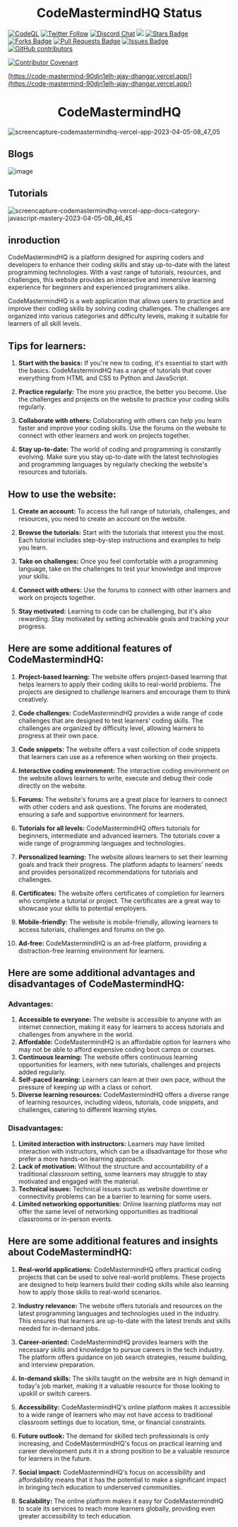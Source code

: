 <h1 align="center"> CodeMastermindHQ Status </h1>

<a href="https://github.com/Ajay-Dhangar/CodeMastermindHQ/actions/workflows/codeql.yml"><img src="https://github.com/Ajay-Dhangar/CodeMastermindHQ/actions/workflows/codeql.yml/badge.svg"  alt="CodeQL" /></a>
<a href="https://twitter.com/AJAYDHA27250016"><img src="https://img.shields.io/twitter/follow/AJAYDHA27250016.svg?style=social"  alt="Twitter Follow" /></a>
<a href="https://discord.gg/BFkPKMsfuZ"><img src="https://img.shields.io/discord/102860784329052160.svg" alt="Discord Chat" /></a>
<a href="https://github.com/Ajay-Dhangar/CodeMastermindHQ/blob/main/LICENSE"><img src="https://img.shields.io/github/license/sourcerer-io/hall-of-fame.svg?colorB=ff0000"></a>
<a href="https://github.com/Ajay-Dhangar/CodeMastermindHQ/stargazers"><img src="https://img.shields.io/github/stars/Ajay-Dhangar/CodeMastermindHQ" alt="Stars Badge"/></a>
<a href="https://github.com/Ajay-Dhangar/CodeMastermindHQ/network/members"><img src="https://img.shields.io/github/forks/Ajay-Dhangar/CodeMastermindHQ" alt="Forks Badge"/></a>
<a href="https://github.com/Ajay-Dhangar/CodeMastermindHQ/pulls"><img src="https://img.shields.io/github/issues-pr/Ajay-Dhangar/CodeMastermindHQ" alt="Pull Requests Badge"/></a>
<a href="https://github.com/Ajay-Dhangar/CodeMastermindHQ/issues"><img src="https://img.shields.io/github/issues/Ajay-Dhangar/CodeMastermindHQ" alt="Issues Badge"/></a>
<a href="https://github.com/Ajay-Dhangar/CodeMastermindHQ/graphs/contributors"><img alt="GitHub contributors" src="https://img.shields.io/github/contributors/Ajay-Dhangar/CodeMastermindHQ?color=2b9348"></a>

[![Contributor Covenant](https://img.shields.io/badge/Contributor%20Covenant-2.1-4baaaa.svg)](CODE_OF_CONDUCT.md)

[https://code-mastermind-90djn1elh-ajay-dhangar.vercel.app/](https://code-mastermind-90djn1elh-ajay-dhangar.vercel.app/)

<h1 align="center">CodeMastermindHQ</h1>

![screencapture-codemastermindhq-vercel-app-2023-04-05-08_47_05](https://user-images.githubusercontent.com/99037494/229972818-264a8c07-603f-43d1-8852-a210d0e46b61.png)

## Blogs

![image](https://user-images.githubusercontent.com/99037494/229972770-0d7d59ce-01ab-4ff0-b78c-1b31a253880f.png)

## Tutorials

![screencapture-codemastermindhq-vercel-app-docs-category-javascript-mastery-2023-04-05-08_46_45](https://user-images.githubusercontent.com/99037494/229973001-18885989-0252-46b9-9bbb-5af72887bc29.png)

## inroduction

CodeMastermindHQ is a platform designed for aspiring coders and developers to enhance their coding skills and stay up-to-date with the latest programming technologies. With a vast range of tutorials, resources, and challenges, this website provides an interactive and immersive learning experience for beginners and experienced programmers alike.

CodeMastermindHQ is a web application that allows users to practice and improve their coding skills by solving coding challenges. The challenges are organized into various categories and difficulty levels, making it suitable for learners of all skill levels.

## Tips for learners:

1. **Start with the basics:** If you're new to coding, it's essential to start with the basics. CodeMastermindHQ has a range of tutorials that cover everything from HTML and CSS to Python and JavaScript.

2. **Practice regularly:** The more you practice, the better you become. Use the challenges and projects on the website to practice your coding skills regularly.

3. **Collaborate with others:** Collaborating with others can help you learn faster and improve your coding skills. Use the forums on the website to connect with other learners and work on projects together.

4. **Stay up-to-date:** The world of coding and programming is constantly evolving. Make sure you stay up-to-date with the latest technologies and programming languages by regularly checking the website's resources and tutorials.

## How to use the website:

1. **Create an account:** To access the full range of tutorials, challenges, and resources, you need to create an account on the website.

2. **Browse the tutorials:** Start with the tutorials that interest you the most. Each tutorial includes step-by-step instructions and examples to help you learn.

3. **Take on challenges:** Once you feel comfortable with a programming language, take on the challenges to test your knowledge and improve your skills.

4. **Connect with others:** Use the forums to connect with other learners and work on projects together.

5. **Stay motivated:** Learning to code can be challenging, but it's also rewarding. Stay motivated by setting achievable goals and tracking your progress.

## Here are some additional features of CodeMastermindHQ:

1. **Project-based learning:** The website offers project-based learning that helps learners to apply their coding skills to real-world problems. The projects are designed to challenge learners and encourage them to think creatively.

2. **Code challenges:** CodeMastermindHQ provides a wide range of code challenges that are designed to test learners' coding skills. The challenges are organized by difficulty level, allowing learners to progress at their own pace.

3. **Code snippets:** The website offers a vast collection of code snippets that learners can use as a reference when working on their projects.

4. **Interactive coding environment:** The interactive coding environment on the website allows learners to write, execute and debug their code directly on the website.

5. **Forums:** The website's forums are a great place for learners to connect with other coders and ask questions. The forums are moderated, ensuring a safe and supportive environment for learners.

6. **Tutorials for all levels:** CodeMastermindHQ offers tutorials for beginners, intermediate and advanced learners. The tutorials cover a wide range of programming languages and technologies.

7. **Personalized learning:** The website allows learners to set their learning goals and track their progress. The platform adapts to learners' needs and provides personalized recommendations for tutorials and challenges.

8. **Certificates:** The website offers certificates of completion for learners who complete a tutorial or project. The certificates are a great way to showcase your skills to potential employers.

9. **Mobile-friendly:** The website is mobile-friendly, allowing learners to access tutorials, challenges and forums on the go.

10. **Ad-free:** CodeMastermindHQ is an ad-free platform, providing a distraction-free learning environment for learners.

## Here are some additional advantages and disadvantages of CodeMastermindHQ:

### Advantages:
1. **Accessible to everyone:** The website is accessible to anyone with an internet connection, making it easy for learners to access tutorials and challenges from anywhere in the world.
2. **Affordable:** CodeMastermindHQ is an affordable option for learners who may not be able to afford expensive coding boot camps or courses.
3. **Continuous learning:** The website offers continuous learning opportunities for learners, with new tutorials, challenges and projects added regularly.
4. **Self-paced learning:** Learners can learn at their own pace, without the pressure of keeping up with a class or cohort.
5. **Diverse learning resources:** CodeMastermindHQ offers a diverse range of learning resources, including videos, tutorials, code snippets, and challenges, catering to different learning styles.

### Disadvantages:

1. **Limited interaction with instructors:** Learners may have limited interaction with instructors, which can be a disadvantage for those who prefer a more hands-on learning approach.
2. **Lack of motivation:** Without the structure and accountability of a traditional classroom setting, some learners may struggle to stay motivated and engaged with the material.
3. **Technical issues:** Technical issues such as website downtime or connectivity problems can be a barrier to learning for some users.
4. **Limited networking opportunities:** Online learning platforms may not offer the same level of networking opportunities as traditional classrooms or in-person events.

## Here are some additional features and insights about CodeMastermindHQ:

1. **Real-world applications:** CodeMastermindHQ offers practical coding projects that can be used to solve real-world problems. These projects are designed to help learners build their coding skills while also learning how to apply those skills to real-world scenarios.

2. **Industry relevance:** The website offers tutorials and resources on the latest programming languages and technologies used in the industry. This ensures that learners are up-to-date with the latest trends and skills needed for in-demand jobs.

3. **Career-oriented:** CodeMastermindHQ provides learners with the necessary skills and knowledge to pursue careers in the tech industry. The platform offers guidance on job search strategies, resume building, and interview preparation.

4. **In-demand skills:** The skills taught on the website are in high demand in today's job market, making it a valuable resource for those looking to upskill or switch careers.

5. **Accessibility:** CodeMastermindHQ's online platform makes it accessible to a wide range of learners who may not have access to traditional classroom settings due to location, time, or financial constraints.

6. **Future outlook:** The demand for skilled tech professionals is only increasing, and CodeMastermindHQ's focus on practical learning and career development puts it in a strong position to be a valuable resource for learners in the future.

7. **Social impact:** CodeMastermindHQ's focus on accessibility and affordability means that it has the potential to make a significant impact in bringing tech education to underserved communities.

8. **Scalability:** The online platform makes it easy for CodeMastermindHQ to scale its services to reach more learners globally, providing even greater accessibility to tech education.
